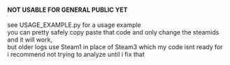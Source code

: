 #### NOT USABLE FOR GENERAL PUBLIC YET

see USAGE_EXAMPLE.py for a usage example  
you can pretty safely copy paste that code and only change the steamids and it will work,  
but older logs use Steam1 in place of Steam3 which my code isnt ready for  
i recommend not trying to analyze until i fix that  